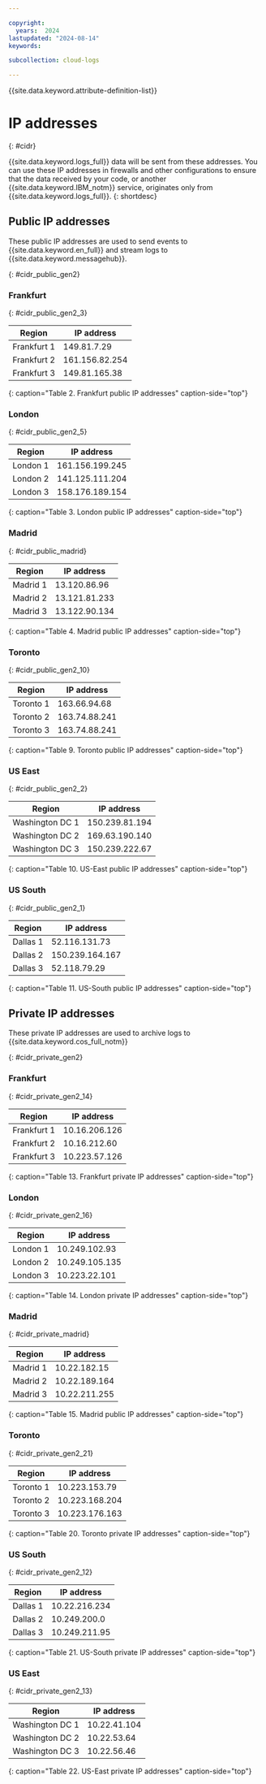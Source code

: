 ```yaml
---

copyright:
  years:  2024
lastupdated: "2024-08-14"
keywords:

subcollection: cloud-logs

---
```


{{site.data.keyword.attribute-definition-list}}

# IP addresses

{: #cidr}

{{site.data.keyword.logs_full}} data will be sent from these addresses. You can use these IP addresses in firewalls and other configurations to ensure that the data received by your code, or another {{site.data.keyword.IBM_notm}} service, originates only from {{site.data.keyword.logs_full}}.
{: shortdesc}

## Public IP addresses

These public IP addresses are used to send events to {{site.data.keyword.en_full}} and stream logs to {{site.data.keyword.messagehub}}.

{: #cidr_public_gen2}

### Frankfurt

{: #cidr_public_gen2_3}

| Region      | IP address     |
| ----------- | -------------- |
| Frankfurt 1 | 149.81.7.29    |
| Frankfurt 2 | 161.156.82.254 |
| Frankfurt 3 | 149.81.165.38  |
{: caption="Table 2. Frankfurt public IP addresses" caption-side="top"}

### London

{: #cidr_public_gen2_5}

| Region   | IP address      |
| -------- | --------------- |
| London 1 | 161.156.199.245 |
| London 2 | 141.125.111.204 |
| London 3 | 158.176.189.154 |
{: caption="Table 3. London public IP addresses" caption-side="top"}

### Madrid

{: #cidr_public_madrid}

| Region   | IP address    |
| -------- | ------------- |
| Madrid 1 | 13.120.86.96  |
| Madrid 2 | 13.121.81.233 |
| Madrid 3 | 13.122.90.134 |
{: caption="Table 4. Madrid public IP addresses" caption-side="top"}



### Toronto

{: #cidr_public_gen2_10}

| Region    | IP address    |
| --------- | ------------- |
| Toronto 1 | 163.66.94.68  |
| Toronto 2 | 163.74.88.241 |
| Toronto 3 | 163.74.88.241 |
{: caption="Table 9. Toronto public IP addresses" caption-side="top"}

### US East

{: #cidr_public_gen2_2}

| Region          | IP address     |
| --------------- | -------------- |
| Washington DC 1 | 150.239.81.194 |
| Washington DC 2 | 169.63.190.140 |
| Washington DC 3 | 150.239.222.67 |
{: caption="Table 10. US-East public IP addresses" caption-side="top"}

### US South

{: #cidr_public_gen2_1}

| Region   | IP address      |
| -------- | --------------- |
| Dallas 1 | 52.116.131.73   |
| Dallas 2 | 150.239.164.167 |
| Dallas 3 | 52.118.79.29    |
{: caption="Table 11. US-South public IP addresses" caption-side="top"}

## Private IP addresses

These private IP addresses are used to archive logs to {{site.data.keyword.cos_full_notm}}

{: #cidr_private_gen2}

### Frankfurt

{: #cidr_private_gen2_14}

| Region      | IP address    |
| ----------- | ------------- |
| Frankfurt 1 | 10.16.206.126 |
| Frankfurt 2 | 10.16.212.60  |
| Frankfurt 3 | 10.223.57.126 |
{: caption="Table 13. Frankfurt private IP addresses" caption-side="top"}

### London

{: #cidr_private_gen2_16}

| Region   | IP address     |
| -------- | -------------- |
| London 1 | 10.249.102.93  |
| London 2 | 10.249.105.135 |
| London 3 | 10.223.22.101  |
{: caption="Table 14. London private IP addresses" caption-side="top"}

### Madrid

{: #cidr_private_madrid}

| Region    | IP address    |
| --------- | ------------- |
| Madrid 1  | 10.22.182.15  |
| Madrid 2  | 10.22.189.164 |
| Madrid  3 | 10.22.211.255 |
{: caption="Table 15. Madrid public IP addresses" caption-side="top"}



### Toronto

{: #cidr_private_gen2_21}

| Region    | IP address     |
| --------- | -------------- |
| Toronto 1 | 10.223.153.79  |
| Toronto 2 | 10.223.168.204 |
| Toronto 3 | 10.223.176.163 |
{: caption="Table 20. Toronto private IP addresses" caption-side="top"}

### US South

{: #cidr_private_gen2_12}

| Region   | IP address    |
| -------- | ------------- |
| Dallas 1 | 10.22.216.234 |
| Dallas 2 | 10.249.200.0  |
| Dallas 3 | 10.249.211.95 |
{: caption="Table 21. US-South private IP addresses" caption-side="top"}

### US East

{: #cidr_private_gen2_13}

| Region          | IP address   |
| --------------- | ------------ |
| Washington DC 1 | 10.22.41.104 |
| Washington DC 2 | 10.22.53.64  |
| Washington DC 3 | 10.22.56.46  |
{: caption="Table 22. US-East private IP addresses" caption-side="top"}
